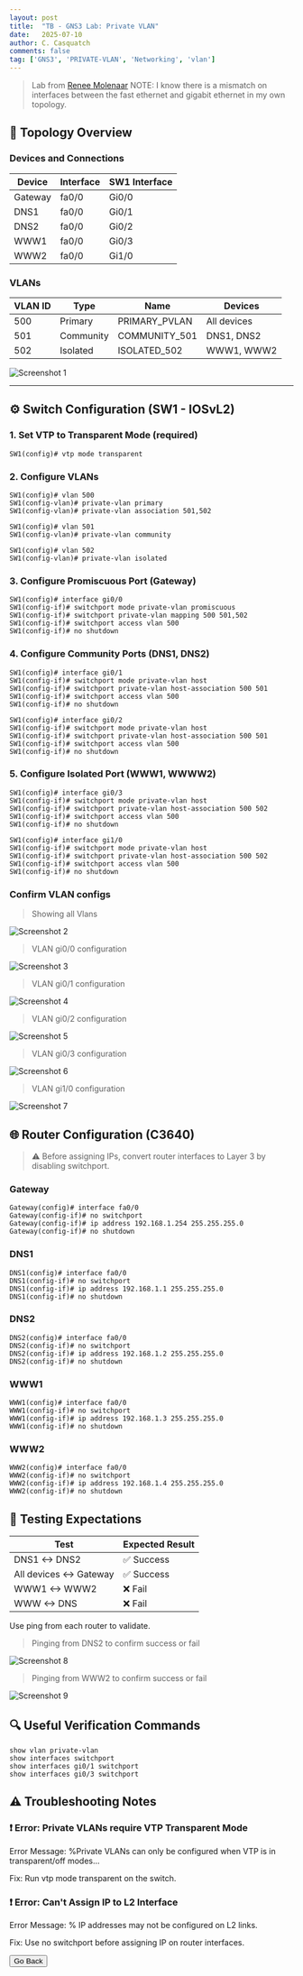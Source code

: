 ```yaml
---
layout: post
title:  "TB - GNS3 Lab: Private VLAN"
date:   2025-07-10
author: C. Casquatch
comments: false
tag: ['GNS3', 'PRIVATE-VLAN', 'Networking', 'vlan']
---
```


> Lab from [Renee Molenaar](https://gns3vault.com/switching/private-vlan)
> NOTE: I know there is a mismatch on interfaces between the fast ethernet and gigabit ethernet in my own topology.

## 🧱 Topology Overview

### Devices and Connections

| Device  | Interface | SW1 Interface |
|---------|-----------|---------------|
| Gateway | fa0/0     | Gi0/0         |
| DNS1    | fa0/0     | Gi0/1         |
| DNS2    | fa0/0     | Gi0/2         |
| WWW1    | fa0/0     | Gi0/3         |
| WWW2    | fa0/0     | Gi1/0         |

### VLANs

| VLAN ID | Type       | Name           | Devices              |
|---------|------------|----------------|----------------------|
| 500     | Primary    | PRIMARY_PVLAN  | All devices          |
| 501     | Community  | COMMUNITY_501  | DNS1, DNS2           |
| 502     | Isolated   | ISOLATED_502   | WWW1, WWW2           |

![Screenshot 1](/assets/images/GNS3/vlans/privatevlan/TOPOLOGY.png)

---

## ⚙️ Switch Configuration (SW1 - IOSvL2)

### 1. Set VTP to Transparent Mode (required)
```
SW1(config)# vtp mode transparent
```

### 2. Configure VLANs
```
SW1(config)# vlan 500
SW1(config-vlan)# private-vlan primary
SW1(config-vlan)# private-vlan association 501,502

SW1(config)# vlan 501
SW1(config-vlan)# private-vlan community

SW1(config)# vlan 502
SW1(config-vlan)# private-vlan isolated
```

### 3. Configure Promiscuous Port (Gateway)
```
SW1(config)# interface gi0/0
SW1(config-if)# switchport mode private-vlan promiscuous
SW1(config-if)# switchport private-vlan mapping 500 501,502
SW1(config-if)# switchport access vlan 500
SW1(config-if)# no shutdown
```

### 4. Configure Community Ports (DNS1, DNS2)
```
SW1(config)# interface gi0/1
SW1(config-if)# switchport mode private-vlan host
SW1(config-if)# switchport private-vlan host-association 500 501
SW1(config-if)# switchport access vlan 500
SW1(config-if)# no shutdown

SW1(config)# interface gi0/2
SW1(config-if)# switchport mode private-vlan host
SW1(config-if)# switchport private-vlan host-association 500 501
SW1(config-if)# switchport access vlan 500
SW1(config-if)# no shutdown
```

### 5. Configure Isolated Port (WWW1, WWWW2)
```
SW1(config)# interface gi0/3
SW1(config-if)# switchport mode private-vlan host
SW1(config-if)# switchport private-vlan host-association 500 502
SW1(config-if)# switchport access vlan 500
SW1(config-if)# no shutdown

SW1(config)# interface gi1/0
SW1(config-if)# switchport mode private-vlan host
SW1(config-if)# switchport private-vlan host-association 500 502
SW1(config-if)# switchport access vlan 500
SW1(config-if)# no shutdown
```

### Confirm VLAN configs

> Showing all Vlans

![Screenshot 2](/assets/images/GNS3/vlans/privatevlan/confirmvlanconfigvlan.png)

> VLAN gi0/0 configuration

![Screenshot 3](/assets/images/GNS3/vlans/privatevlan/vlanconfigg00.png)

> VLAN gi0/1 configuration

![Screenshot 4](/assets/images/GNS3/vlans/privatevlan/vlanconfigg01.png)

> VLAN gi0/2 configuration

![Screenshot 5](/assets/images/GNS3/vlans/privatevlan/vlanconfigg02.png)

> VLAN gi0/3 configuration

![Screenshot 6](/assets/images/GNS3/vlans/privatevlan/vlanconfigg03.png)

> VLAN gi1/0 configuration

![Screenshot 7](/assets/images/GNS3/vlans/privatevlan/vlanconfigg10.png)


## 🌐 Router Configuration (C3640)

> ⚠️ Before assigning IPs, convert router interfaces to Layer 3 by disabling switchport.

### Gateway

```
Gateway(config)# interface fa0/0
Gateway(config-if)# no switchport
Gateway(config-if)# ip address 192.168.1.254 255.255.255.0
Gateway(config-if)# no shutdown
```

### DNS1
```
DNS1(config)# interface fa0/0
DNS1(config-if)# no switchport
DNS1(config-if)# ip address 192.168.1.1 255.255.255.0
DNS1(config-if)# no shutdown
```

### DNS2

```
DNS2(config)# interface fa0/0
DNS2(config-if)# no switchport
DNS2(config-if)# ip address 192.168.1.2 255.255.255.0
DNS2(config-if)# no shutdown
```

### WWW1

```
WWW1(config)# interface fa0/0
WWW1(config-if)# no switchport
WWW1(config-if)# ip address 192.168.1.3 255.255.255.0
WWW1(config-if)# no shutdown
```

### WWW2

```
WWW2(config)# interface fa0/0
WWW2(config-if)# no switchport
WWW2(config-if)# ip address 192.168.1.4 255.255.255.0
WWW2(config-if)# no shutdown
```

## 🧪 Testing Expectations

| Test                    | Expected Result |
| ----------------------- | --------------- |
| DNS1 <-> DNS2           | ✅ Success       |
| All devices <-> Gateway | ✅ Success       |
| WWW1 <-> WWW2           | ❌ Fail          |
| WWW <-> DNS             | ❌ Fail          |

Use ping from each router to validate.

> Pinging from DNS2 to confirm success or fail

![Screenshot 8](/assets/images/GNS3/vlans/privatevlan/DNS2pingtest.png)

> Pinging from WWW2 to confirm success or fail

![Screenshot 9](/assets/images/GNS3/vlans/privatevlan/WWW2egping.png)


## 🔍 Useful Verification Commands
```
show vlan private-vlan
show interfaces switchport
show interfaces gi0/1 switchport
show interfaces gi0/3 switchport
```

## ⚠️ Troubleshooting Notes

### ❗ Error: Private VLANs require VTP Transparent Mode
Error Message:
%Private VLANs can only be configured when VTP is in transparent/off modes...

Fix:
Run vtp mode transparent on the switch.

### ❗ Error: Can't Assign IP to L2 Interface
Error Message:
% IP addresses may not be configured on L2 links.

Fix:
Use no switchport before assigning IP on router interfaces.

<button onclick="history.back()">Go Back</button>
